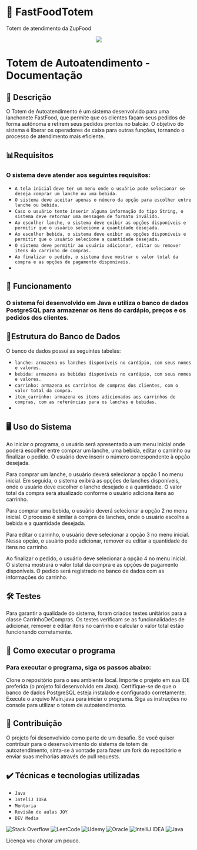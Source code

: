 # 🍟 FastFoodTotem
Totem de atendimento da ZupFood

<p align="center">
<img src="https://img.shields.io/badge/Status-Programador_em_Desenvolvimento-red"></p>

# Totem de Autoatendimento - Documentação
## 📝 Descrição
O Totem de Autoatendimento é um sistema desenvolvido para uma lanchonete FastFood, que permite que os clientes façam seus pedidos de forma autônoma e retirem seus pedidos prontos no balcão. O objetivo do sistema é liberar os operadores de caixa para outras funções, tornando o processo de atendimento mais eficiente.

## 📊Requisitos
### O sistema deve atender aos seguintes requisitos:

- `A tela inicial` `deve ter um menu onde o usuário pode selecionar se deseja comprar um lanche ou uma bebida.`
- `O sistema deve aceitar apenas o número da opção para escolher entre lanche ou bebida.`
- `Caso o usuário tente inserir alguma informação do tipo String, o sistema deve retornar uma mensagem de formato inválido.`
- `Ao escolher lanche, o sistema deve exibir as opções disponíveis e permitir que o usuário selecione a quantidade desejada.`
- `Ao escolher bebida, o sistema deve exibir as opções disponíveis e permitir que o usuário selecione a quantidade desejada.`
- `O sistema deve permitir ao usuário adicionar, editar ou remover itens do carrinho de compras.`
- `Ao finalizar o pedido, o sistema deve mostrar o valor total da compra e as opções de pagamento disponíveis.`
- 
## 🚥 Funcionamento
### O sistema foi desenvolvido em Java e utiliza o banco de dados PostgreSQL para armazenar os itens do cardápio, preços e os pedidos dos clientes.

## 🎲Estrutura do Banco de Dados
O banco de dados possui as seguintes tabelas:

- `lanche: armazena os lanches disponíveis no cardápio, com seus nomes e valores.`
- `bebida: armazena as bebidas disponíveis no cardápio, com seus nomes e valores.`
- `carrinho: armazena os carrinhos de compras dos clientes, com o valor total da compra.`
- `item_carrinho: armazena os itens adicionados aos carrinhos de compras, com as referências para os lanches e bebidas.`
- 
## 🖥 Uso do Sistema
Ao iniciar o programa, o usuário será apresentado a um menu inicial onde poderá escolher entre comprar um lanche, uma bebida, editar o carrinho ou finalizar o pedido. O usuário deve inserir o número correspondente à opção desejada.

Para comprar um lanche, o usuário deverá selecionar a opção 1 no menu inicial. Em seguida, o sistema exibirá as opções de lanches disponíveis, onde o usuário deve escolher o lanche desejado e a quantidade. O valor total da compra será atualizado conforme o usuário adiciona itens ao carrinho.

Para comprar uma bebida, o usuário deverá selecionar a opção 2 no menu inicial. O processo é similar à compra de lanches, onde o usuário escolhe a bebida e a quantidade desejada.

Para editar o carrinho, o usuário deve selecionar a opção 3 no menu inicial. Nessa opção, o usuário pode adicionar, remover ou editar a quantidade de itens no carrinho.

Ao finalizar o pedido, o usuário deve selecionar a opção 4 no menu inicial. O sistema mostrará o valor total da compra e as opções de pagamento disponíveis. O pedido será registrado no banco de dados com as informações do carrinho.

## 🛠 Testes
Para garantir a qualidade do sistema, foram criados testes unitários para a classe CarrinhoDeCompras. Os testes verificam se as funcionalidades de adicionar, remover e editar itens no carrinho e calcular o valor total estão funcionando corretamente.

## 📀 Como executar o programa
### Para executar o programa, siga os passos abaixo:

Clone o repositório para o seu ambiente local.
Importe o projeto em sua IDE preferida (o projeto foi desenvolvido em Java).
Certifique-se de que o banco de dados PostgreSQL esteja instalado e configurado corretamente.
Execute o arquivo Main.java para iniciar o programa.
Siga as instruções no console para utilizar o totem de autoatendimento.
## 👥 Contribuição
O projeto foi desenvolvido como parte de um desafio. Se você quiser contribuir para o desenvolvimento do sistema de totem de autoatendimento, sinta-se à vontade para fazer um fork do repositório e enviar suas melhorias através de pull requests.

## ✔️ Técnicas e tecnologias utilizadas

- ``Java ``
- ``InteliJ IDEA``
- ``Mentoria``
- ``Revisão de aulas JOY ``
- ``DEV Media``



![Stack Overflow](https://img.shields.io/badge/-Stackoverflow-FE7A16?style=for-the-badge&logo=stack-overflow&logoColor=white)
![LeetCode](https://img.shields.io/badge/LeetCode-000000?style=for-the-badge&logo=LeetCode&logoColor=#d16c06)
![Udemy](https://img.shields.io/badge/Udemy-A435F0?style=for-the-badge&logo=Udemy&logoColor=white)
![Oracle](https://img.shields.io/badge/Oracle-F80000?style=for-the-badge&logo=oracle&logoColor=white)
![IntelliJ IDEA](https://img.shields.io/badge/IntelliJIDEA-000000.svg?style=for-the-badge&logo=intellij-idea&logoColor=white)
![Java](https://img.shields.io/badge/java-%23ED8B00.svg?style=for-the-badge&logo=openjdk&logoColor=white)

 Licença vou chorar um pouco.
